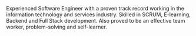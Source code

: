 Experienced Software Engineer with a proven track record working in the information technology and services industry. Skilled in SCRUM, E-learning, Backend and Full Stack development. Also proved to be an effective team worker, problem-solving and self-learner.

<!---
walternik/walternik is a ✨ special ✨ repository because its `README.md` (this file) appears on your GitHub profile.
You can click the Preview link to take a look at your changes.
- 👋 Hi, I’m @walternik
- 👀 I’m interested in Python and PHP projects
- 🌱 I’m currently learning Python
- 💞️ I’m looking to collaborate on Python and Moodle projects
- 📫 How to reach me: walter-melnik on LinkedIn
--->
